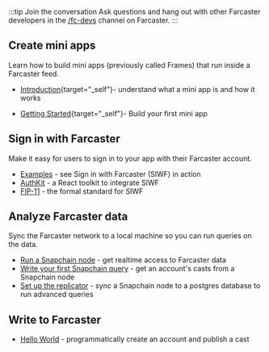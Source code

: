 :::tip Join the conversation
Ask questions and hang out with other Farcaster developers in the [/fc-devs](https://warpcast.com/~/channel/fc-devs) channel on Farcaster.
:::

## Create mini apps

Learn how to build mini apps (previously called Frames) that run inside a Farcaster feed.

<!-- prettier-ignore -->
- [Introduction](https://miniapps.farcaster.xyz/){target="_self"}- understand what a mini app is and how it works
<!-- prettier-ignore -->
- [Getting Started](https://miniapps.farcaster.xyz/docs/getting-started){target="_self"}- Build your first mini app

## Sign in with Farcaster

Make it easy for users to sign in to your app with their Farcaster account.

- [Examples](/auth-kit/examples.md) - see Sign in with Farcaster (SIWF) in action
- [AuthKit](/auth-kit/installation.md) - a React toolkit to integrate SIWF
- [FIP-11](https://github.com/farcasterxyz/protocol/discussions/110) - the formal standard for SIWF

## Analyze Farcaster data

Sync the Farcaster network to a local machine so you can run queries on the data.

- [Run a Snapchain node](https://snapchain.farcaster.xyz/getting-started#getting-started) - get realtime access to Farcaster data
- [Write your first Snapchain query](https://snapchain.farcaster.xyz/getting-started#query-a-node) - get an account's casts from a Snapchain node
- [Set up the replicator](https://snapchain.farcaster.xyz/guides/syncing-to-db) - sync a Snapchain node to a postgres database to run advanced queries

## Write to Farcaster

- [Hello World](/developers/guides/basics/hello-world) - programmatically create an account and publish a cast
